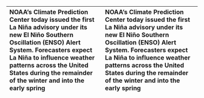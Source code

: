 | NOAA’s Climate Prediction Center today issued the first La Niña advisory under its new El Niño Southern Oscillation (ENSO) Alert System. Forecasters expect La Niña to influence weather patterns across the United States during the remainder of the winter and into the early spring |NOAA’s Climate Prediction Center today issued the first La Niña advisory under its new El Niño Southern Oscillation (ENSO) Alert System. Forecasters expect La Niña to influence weather patterns across the United States during the remainder of the winter and into the early spring |
|:----------------------------------------------------------------------------------------------------------------------------------------------------------------------------------------------------------------------------------------------------------------------------------------|:---------------------------------------------------------------------------------------------------------------------------------------------------------------------------------------------------------------------------------------------------------------------------------------|